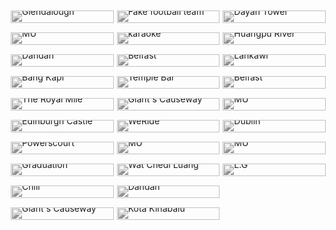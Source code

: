 <body>
<div id="gallery" >
   <img class="drawing" src="https://s2.loli.net/2022/08/05/tBJmQDA5ZOhMwN6.jpg" alt="Glendalough" title="Glendalough,Ireland &#10;2021-10-10">
   <img class="drawing" src="https://s2.loli.net/2022/08/05/H4Zq6MD9hd7wkgQ.jpg" alt="MU" title="Maynooth,Ireland &#10;2021-9-12">
   <img class="drawing" src="https://s2.loli.net/2022/08/05/UukTsqDH65GvYPS.jpg" alt="Dandan" title="Xiamen,China &#10;2019-9-8">
   <img class="drawing" src="https://s2.loli.net/2022/08/05/YoFHLUgAMVRrBsC.jpg" alt="Bang Kapi" title="Bangkok,Thailand &#10;2018-4-26">
   <img class="drawing" src="https://s2.loli.net/2022/08/05/cYulvI7krmn12ya.jpg" alt="The Royal Mile" title="Edinburgh,Scotland &#10;2020-1-30">
   <img class="drawing" src="https://s2.loli.net/2022/08/05/xAWR8Xe4gUM7IPS.jpg" alt="Edinburgh Castle" title="Edinburgh,Scotland &#10;2020-1-30">
   <img class="drawing" src="https://s2.loli.net/2022/08/05/JfoUqKOPHuWFnN8.jpg" alt="Powerscourt" title="Powerscourt Gardens,Ireland &#10;2021-10-29">
   <img class="drawing" src="https://s2.loli.net/2022/08/05/r9hAQTGvE64BwP5.jpg" alt="Graduation" title="Xiamen,China &#10;2018-10-30">
   <img class="drawing" src="https://s2.loli.net/2022/08/05/V6l7kh4Hf3YWZbF.jpg" alt="Chill" title="Phuket,Thailand &#10;2018-9-23">
   <img class="drawing" src="https://s2.loli.net/2022/08/05/nBtQleKDMzuIyFJ.jpg" alt="Giant's Causeway " title="Belfast,Northern Ireland &#10;2021-12-28">
   <img class="drawing" src="https://s2.loli.net/2022/08/05/3RTYpW59MEnldXU.jpg" alt="Fake football team" title="Howth,Dublin,Ireland &#10;2021-10-3">
   <img class="drawing" src="https://s2.loli.net/2022/08/05/jWwxUTqFV4uty5J.jpg" alt="karaoke" title="Maynooth,Ireland &#10;2022-7-6">
   <img class="drawing" src="https://s2.loli.net/2022/08/05/sD2kUZ8Ad4IcMXV.jpg" alt="Belfast" title="Belfast,Northern Ireland &#10;2021-12-27">
   <img class="drawing" src="https://s2.loli.net/2022/08/05/bD6HA9eVJdLimBq.jpg" alt="Temple Bar" title="Dublin,Ireland &#10;2021-9-14">
   <img class="drawing" src="https://s2.loli.net/2022/08/05/4BbEZHVXPnpR1Fz.jpg" alt="Giant's Causeway " title="Belfast,Northern Ireland &#10;2021-12-28">
   <img class="drawing" src="https://s2.loli.net/2022/08/05/ao1C4V5iGXcvmMY.jpg" alt="WeRide" title="Guangzhou,China &#10;2021-7-6">
   <img class="drawing" src="https://s2.loli.net/2022/08/05/qcKutbsn4PBQUhx.jpg" alt="MU" title="Maynooth,Ireland &#10;2021-9-12">
   <img class="drawing" src="https://s2.loli.net/2022/08/05/3AQkP51TOZflueh.jpg" alt="Wat Chedi Luang" title="Chiang Mai,Thailand &#10;2018-4-22">
   <img class="drawing" src="https://s2.loli.net/2022/08/05/9Lcqo5wOQztyCih.jpg" alt="Dandan" title="Xiamen,China &#10;2019-12-15">
   <img class="drawing" src="https://s2.loli.net/2022/08/05/NtnoiAk4RE18G9Z.jpg" alt="Kota Kinabalu" title="Kota Kinabalu,Malaysia &#10;2019-3-4">
   <img class="drawing" src="https://s2.loli.net/2022/08/05/FTfu2jSZtNC9LJP.jpg" alt="Dayan Tower" title="Xi'an,China &#10;2020-5-30">
   <img class="drawing" src="https://s2.loli.net/2022/08/05/qoGNlDCOTcfxWZu.jpg" alt="Huangpu River" title="Shanghai,China &#10;2017-10-5">
   <img class="drawing" src="https://s2.loli.net/2022/08/12/YGJhFCRezgtndIc.jpg" alt="Lankawi" title="Langkawi,Malaysia &#10;2019-3-7">
   <img class="drawing" src="https://s2.loli.net/2022/08/12/62EAdIxlRFvyV3K.jpg" alt="Belfast" title="Belfast,Northern Ireland &#10;2021-12-27">
   <img class="drawing" src="https://s2.loli.net/2022/09/10/RE3dk5TcOgrhGIK.jpg" alt="MU" title="Maynooth,Ireland &#10;2022-09-07">
   <img class="drawing" src="https://s2.loli.net/2022/09/10/q7E9BLHOIR2XFMP.jpg" alt="Dublin" title="Dublin, Ireland &#10;2021-09-18">
   <img class="drawing" src="https://s2.loli.net/2022/09/10/pBvVL6NEOQgrtTw.jpg" alt="MU" title="Maynooth,Ireland &#10;2022-09-07">
   <img class="drawing" src="https://s2.loli.net/2022/11/08/osqe7jn23tMHmzR.jpg" alt="L.G" title="Wroclaw,Poland &#10;2022-10-31">
</div> 
 </body>
</html>

<style>
    #gallery {
    line-height:0;
    -webkit-column-count:4; /* split it into 5 columns */
    -webkit-column-gap:5px; /* give it a 5px gap between columns */
    -moz-column-count:5;
    -moz-column-gap:5px;
    column-count:4;
    column-gap:5px;
 }
    #gallery img {
    width: 100% !important;
    height: auto !important;
    filter: grayscale(100%);
    transition: filter 0.5s;
    margin-bottom:5px; /* to match column gap */
 }
 @media (max-width: 1200px) {
    #gallery {
     -moz-column-count:    4;
     -webkit-column-count: 4;
     column-count:         4;
    }
 }
 @media (max-width: 1000px) {
    #gallery {
     -moz-column-count:    3;
     -webkit-column-count: 3;
     column-count:         3;
    }
 }
 @media (max-width: 800px) {
    #gallery {
     -moz-column-count:    3;
     -webkit-column-count: 3;
     column-count:         3;
    }
 }
 @media (max-width: 400px) {
    #gallery {
     -moz-column-count:    2;
     -webkit-column-count: 2;
     column-count:         2;
    }
 }
#gallery img:hover {
    filter:none;
 }

		*{
			margin: 0;
			padding: 0;
		}
		.drawing{
			width: 100px;
			margin: 10px;
		}
		.drawing:hover{
			cursor: zoom-in;
		}
		.wrapper{
			position: fixed;
			top: 0;
			right: 0;
			bottom: 0;
			left: 0;
			z-index: 999;
			background-repeat: no-repeat;
			background-attachment: fixed;
			background-position: center;
			background-color: rgba(52, 52, 52, 0.8);
			background-size: 50%;
		}
		.wrapper:hover{
			cursor: zoom-out;
		}
</style>

<script src="../about/jquery-3.3.1.min.js"></script>
<script>
    $(function(){
        $('.drawing').click(function(){
            $(this).after("<div class='wrapper'></div>");
            var imgSrc = $(this).attr('src');
            $(".wrapper").css("background-image", "url(" + imgSrc + ")");
            $('.wrapper').fadeIn(1000);
            $('.wrapper').click(function(){
                $('.wrapper').fadeOut(1000).remove();
            });
        });
    });
    var cards = $(".drawing");
    for(var i = 0; i < cards.length; i++){
    var target = Math.floor(Math.random() * cards.length -1) + 1;
    var target2 = Math.floor(Math.random() * cards.length -1) +1;
    cards.eq(target).before(cards.eq(target2));
}
</script>
